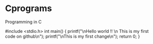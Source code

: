 Cprograms
=========

Programming in C


#include <stdio.h>
int main()
{
printf("\nHello world !! \n This is my first code on github\n");
printf("\nThis is my first change\n");
return 0; 
}

